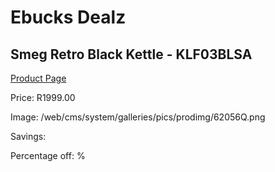 
# Ebucks Dealz
## Smeg Retro Black Kettle - KLF03BLSA
[Product Page](https://www.ebucks.com/web/shop/productSelected.do?prodId=1231079430&catId=704985963)

Price: R1999.00

Image: /web/cms/system/galleries/pics/prodimg/62056Q.png

Savings: 

Percentage off: %
	